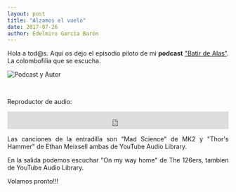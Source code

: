 ```yaml
---
layout: post
title: "Alzamos el vuelo"
date: 2017-07-26
author: Edelmiro García Barón
---
```

<p style="text-align: justify;">Hola a tod@s. Aqu&iacute; os dejo el episodio piloto de mi <strong>podcast</strong> <a href="https://batirdealas.github.io">"Batir de Alas"</a>. La colombofilia que se escucha.</p>
<p><img style="max-width: 100%; width: auto; height: auto; display: block; margin-left: auto; margin-right: auto;" src="https://batirdealas.github.io//images/Header.jpg" alt="Podcast y Autor" /></p>
<p>&nbsp;</p>
<p>Reproductor de audio:</p>
<p><iframe src="https://archive.org/embed/BdA00000EpisodioPiloto" width="100%" height="40" frameborder="0" allowfullscreen="allowfullscreen"></iframe></p>
<p style="text-align: justify;">Las canciones de la entradilla son "Mad Science" de MK2 y "Thor's Hammer" de Ethan Meixsell ambas de YouTube Audio Library.</p>
<p style="text-align: justify;">En la salida podemos escuchar "On my way home" de The 126ers, tambien de YouTube Audio Library.</p>
<p >Volamos pronto!!!</p>
